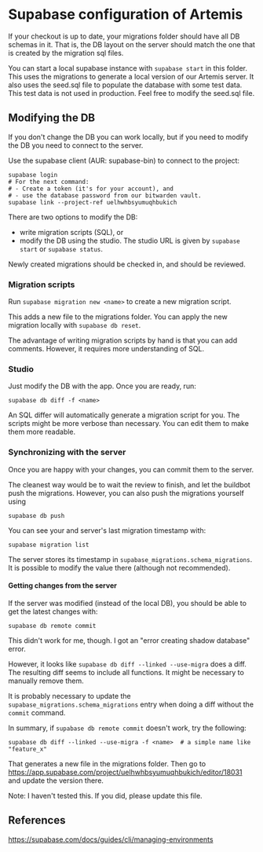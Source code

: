 # Supabase configuration of Artemis

If your checkout is up to date, your migrations folder should have
all DB schemas in it. That is, the DB layout on the server should match the
one that is created by the migration sql files.

You can start a local supabase instance with `supabase start` in this folder.
This uses the migrations to generate a local version of our Artemis server.
It also uses the seed.sql file to populate the database with some test data.
This test data is not used in production. Feel free to modify the seed.sql
file.

## Modifying the DB

If you don't change the DB you can work locally, but if you need to
modify the DB you need to connect to the server.

Use the supabase client (AUR: supabase-bin) to connect to the project:
```
supabase login
# For the next command:
# - Create a token (it's for your account), and
# - use the database password from our bitwarden vault.
supabase link --project-ref uelhwhbsyumuqhbukich
```

There are two options to modify the DB:
- write migration scripts (SQL), or
- modify the DB using the studio. The studio URL is given by
  `supabase start` or `supabase status`.

Newly created migrations should be checked in, and should be reviewed.

### Migration scripts
Run `supabase migration new <name>` to create a new migration script.

This adds a new file to the migrations folder. You can apply the new
migration locally with `supabase db reset`.

The advantage of writing migration scripts by hand is that you can add
comments. However, it requires more understanding of SQL.

### Studio
Just modify the DB with the app. Once you are ready, run:
```
supabase db diff -f <name>
```

An SQL differ will automatically generate a migration script for you.
The scripts might be more verbose than necessary. You can edit them to
make them more readable.

### Synchronizing with the server
Once you are happy with your changes, you can commit them to the server.

The cleanest way would be to wait the review to finish, and let the buildbot
push the migrations. However, you can also push the migrations yourself using

```
supabase db push
```

You can see your and server's last migration timestamp with:
```
supabase migration list
```

The server stores its timestamp in `supabase_migrations.schema_migrations`. It
is possible to modify the value there (although not recommended).

#### Getting changes from the server
If the server was modified (instead of the local DB), you should be able to get
the latest changes with:
```
supabase db remote commit
```
This didn't work for me, though. I got an "error creating shadow database" error.

However, it looks like `supabase db diff --linked --use-migra` does a diff. The
resulting diff seems to include all functions. It might be necessary to manually
remove them.

It is probably necessary to update the `supabase_migrations.schema_migrations`
entry when doing a diff without the `commit` command.

In summary, if `supabase db remote commit` doesn't work, try the following:
```
supabase db diff --linked --use-migra -f <name>  # a simple name like "feature_x"
```
That generates a new file in the migrations folder. Then go to
https://app.supabase.com/project/uelhwhbsyumuqhbukich/editor/18031 and
update the version there.

Note: I haven't tested this. If you did, please update this file.

## References
https://supabase.com/docs/guides/cli/managing-environments

